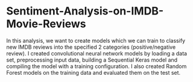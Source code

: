 # Sentiment-Analysis-on-IMDB-Movie-Reviews
In this analysis, we want to create models which we can train to classify new IMDB reviews into the specified 2 categories (positive/negative review). I created convolutional neural network models by loading a data set, preprocessing input data, building a Sequential Keras model and compiling the model with a training configuration. I also created Random Forest models on the training data and evaluated them on the test set.

